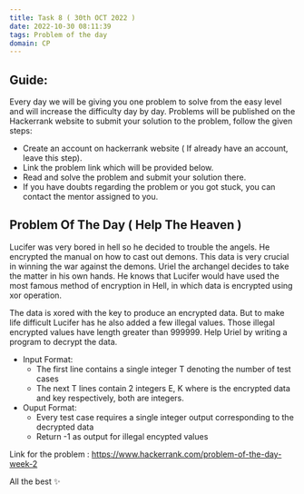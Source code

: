 ```yaml
---
title: Task 8 ( 30th OCT 2022 )
date: 2022-10-30 08:11:39
tags: Problem of the day
domain: CP
---
```


## Guide:

Every day we will be giving you one problem to solve from the easy level and will increase the difficulty day by day.
Problems will be published on the Hackerrank website to submit your solution to the problem, follow the given steps:
  - Create an account on hackerrank website ( If already have an account, leave this step).
  - Link the problem link which will be provided below.
  - Read and solve the problem and submit your solution there.
  - If you have doubts regarding the problem or you got stuck, you can contact the mentor assigned to you.

## Problem Of The Day ( Help The Heaven )

Lucifer was very bored in hell so he decided to trouble the angels. He encrypted the manual on how to cast out demons. 
This data is very crucial in winning the war against the demons. Uriel the archangel decides to take the matter in his own hands.
He knows that Lucifer would have used the most famous method of encryption in Hell, in which data is encrypted using xor operation. 

The data is xored with the key to produce an encrypted data. But to make life difficult Lucifer has he also added a few illegal values. 
Those illegal encrypted values have length greater than 999999. Help Uriel by writing a program to decrypt the data. 

  - Input Format:
    - The first line contains a single integer T denoting the number of test cases
    - The next T lines contain 2 integers E, K where is the encrypted data and key respectively, both are integers.
  - Ouput Format:
    - Every test case requires a single integer output corresponding to the decrypted data
    - Return -1 as output for illegal encypted values

Link for the problem : https://www.hackerrank.com/problem-of-the-day-week-2

All the best ✨
